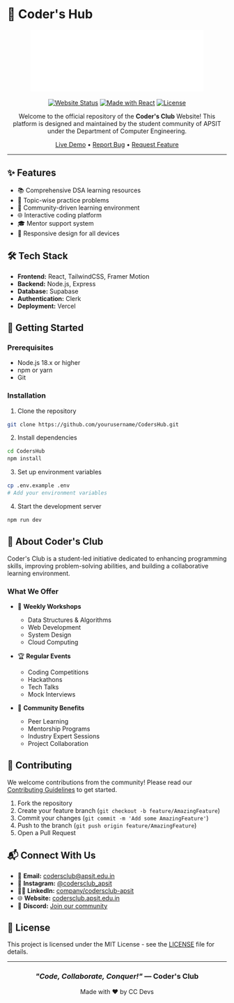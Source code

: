 # 🚀 Coder's Hub
 
<div align="center">

![Coder's Club Logo](public/cc3.png)

[![Website Status](https://img.shields.io/website?url=https%3A%2F%2Fcodersclub.apsit.edu.in&style=for-the-badge)](https://codersclub.apsit.edu.in)
[![Made with React](https://img.shields.io/badge/Made%20with-React-61DAFB?style=for-the-badge&logo=react)](https://reactjs.org/)
[![License](https://img.shields.io/badge/license-MIT-blue.svg?style=for-the-badge)](LICENSE)

Welcome to the official repository of the **Coder's Club** Website! This platform is designed and maintained by the student community of APSIT under the Department of Computer Engineering.

[Live Demo](https://codersclub.apsit.edu.in) • [Report Bug](https://github.com/yourusername/CodersHub/issues) • [Request Feature](https://github.com/yourusername/CodersHub/issues)

</div>

---

## ✨ Features

- 📚 Comprehensive DSA learning resources
- 🎯 Topic-wise practice problems
- 👥 Community-driven learning environment
- 🌐 Interactive coding platform
- 🎓 Mentor support system
- 📱 Responsive design for all devices

## 🛠️ Tech Stack

- **Frontend:** React, TailwindCSS, Framer Motion
- **Backend:** Node.js, Express
- **Database:** Supabase
- **Authentication:** Clerk
- **Deployment:** Vercel

## 🚀 Getting Started

### Prerequisites

- Node.js 18.x or higher
- npm or yarn
- Git

### Installation

1. Clone the repository
```bash
git clone https://github.com/yourusername/CodersHub.git
```

2. Install dependencies
```bash
cd CodersHub
npm install
```

3. Set up environment variables
```bash
cp .env.example .env
# Add your environment variables
```

4. Start the development server
```bash
npm run dev
```

## 🌟 About Coder's Club

Coder's Club is a student-led initiative dedicated to enhancing programming skills, improving problem-solving abilities, and building a collaborative learning environment.

### What We Offer

- 🧠 **Weekly Workshops**
  - Data Structures & Algorithms
  - Web Development
  - System Design
  - Cloud Computing

- 🏆 **Regular Events**
  - Coding Competitions
  - Hackathons
  - Tech Talks
  - Mock Interviews

- 🤝 **Community Benefits**
  - Peer Learning
  - Mentorship Programs
  - Industry Expert Sessions
  - Project Collaboration

## 🤝 Contributing

We welcome contributions from the community! Please read our [Contributing Guidelines](CONTRIBUTING.md) to get started.

1. Fork the repository
2. Create your feature branch (`git checkout -b feature/AmazingFeature`)
3. Commit your changes (`git commit -m 'Add some AmazingFeature'`)
4. Push to the branch (`git push origin feature/AmazingFeature`)
5. Open a Pull Request

## 📬 Connect With Us

- 📧 **Email:** codersclub@apsit.edu.in
- 📸 **Instagram:** [@codersclub_apsit](https://instagram.com/codersclub_apsit)
- 🧑‍💼 **LinkedIn:** [company/codersclub-apsit](https://www.linkedin.com/company/codersclub-apsit/)
- 🌐 **Website:** [codersclub.apsit.edu.in](https://codersclub.apsit.edu.in/)
- 💬 **Discord:** [Join our community](https://discord.gg/your-invite-link)

## 📄 License

This project is licensed under the MIT License - see the [LICENSE](LICENSE) file for details.

---

<div align="center">

### _"Code, Collaborate, Conquer!"_ — Coder's Club


Made with ❤️ by CC Devs 

</div>


